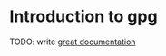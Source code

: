 # Introduction to gpg

TODO: write [great documentation](http://jacobian.org/writing/what-to-write/)

